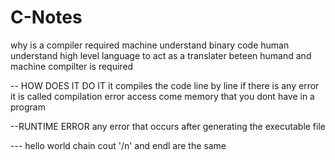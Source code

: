 # C-Notes

why is a compiler required
machine understand binary code human understand high level language to act as a translater beteen
humand and machine compilter is required

-- HOW DOES IT DO IT
it compiles the code line by line
if there is any error it is called compilation error
access come memory that you dont have in a program

--RUNTIME ERROR
any error that occurs after generating the executable file

--- hello world
chain cout
'/n' and endl are the same
